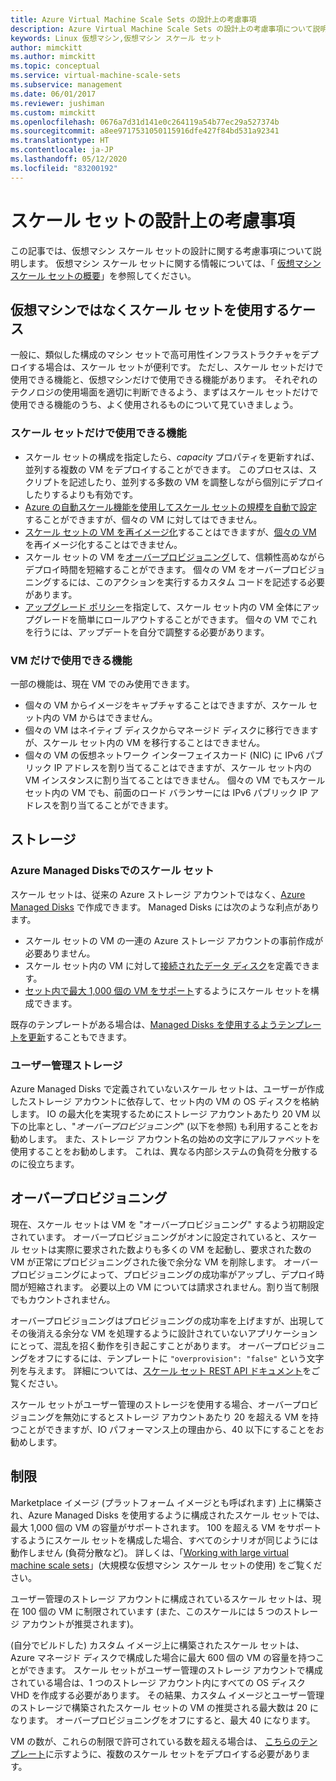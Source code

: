 ```yaml
---
title: Azure Virtual Machine Scale Sets の設計上の考慮事項
description: Azure Virtual Machine Scale Sets の設計上の考慮事項について説明します。 スケール セットの機能を VM の機能と比較します。
keywords: Linux 仮想マシン,仮想マシン スケール セット
author: mimckitt
ms.author: mimckitt
ms.topic: conceptual
ms.service: virtual-machine-scale-sets
ms.subservice: management
ms.date: 06/01/2017
ms.reviewer: jushiman
ms.custom: mimckitt
ms.openlocfilehash: 0676a7d31d141e0c264119a54b77ec29a527374b
ms.sourcegitcommit: a8ee9717531050115916dfe427f84bd531a92341
ms.translationtype: HT
ms.contentlocale: ja-JP
ms.lasthandoff: 05/12/2020
ms.locfileid: "83200192"
---
```

# <a name="design-considerations-for-scale-sets"></a>スケール セットの設計上の考慮事項
この記事では、仮想マシン スケール セットの設計に関する考慮事項について説明します。 仮想マシン スケール セットに関する情報については、「 [仮想マシン スケール セットの概要](virtual-machine-scale-sets-overview.md)」を参照してください。

## <a name="when-to-use-scale-sets-instead-of-virtual-machines"></a>仮想マシンではなくスケール セットを使用するケース
一般に、類似した構成のマシン セットで高可用性インフラストラクチャをデプロイする場合は、スケール セットが便利です。 ただし、スケール セットだけで使用できる機能と、仮想マシンだけで使用できる機能があります。 それぞれのテクノロジの使用場面を適切に判断できるよう、まずはスケール セットだけで使用できる機能のうち、よく使用されるものについて見ていきましょう。

### <a name="scale-set-specific-features"></a>スケール セットだけで使用できる機能

- スケール セットの構成を指定したら、*capacity* プロパティを更新すれば、並列する複数の VM をデプロイすることができます。 このプロセスは、スクリプトを記述したり、並列する多数の VM を調整しながら個別にデプロイしたりするよりも有効です。
- [Azure の自動スケール機能を使用してスケール セットの規模を自動で設定](./virtual-machine-scale-sets-autoscale-overview.md)することができますが、個々の VM に対してはできません。
- [スケール セットの VM を再イメージ化](https://docs.microsoft.com/rest/api/compute/virtualmachinescalesets/reimage)することはできますが、[個々の VM](https://docs.microsoft.com/rest/api/compute/virtualmachines) を再イメージ化することはできません。
- スケール セットの VM を[オーバープロビジョニング](https://docs.microsoft.com/azure/virtual-machine-scale-sets/virtual-machine-scale-sets-design-overview#overprovisioning)して、信頼性高めながらデプロイ時間を短縮することができます。 個々の VM をオーバープロビジョニングするには、このアクションを実行するカスタム コードを記述する必要があります。
- [アップグレード ポリシー](./virtual-machine-scale-sets-upgrade-scale-set.md)を指定して、スケール セット内の VM 全体にアップグレードを簡単にロールアウトすることができます。 個々の VM でこれを行うには、アップデートを自分で調整する必要があります。

### <a name="vm-specific-features"></a>VM だけで使用できる機能

一部の機能は、現在 VM でのみ使用できます。

- 個々の VM からイメージをキャプチャすることはできますが、スケール セット内の VM からはできません。
- 個々の VM はネイティブ ディスクからマネージド ディスクに移行できますが、スケール セット内の VM を移行することはできません。
- 個々の VM の仮想ネットワーク インターフェイスカード (NIC) に IPv6 パブリック IP アドレスを割り当てることはできますが、スケール セット内の VM インスタンスに割り当てることはできません。 個々の VM でもスケール セット内の VM でも、前面のロード バランサーには IPv6 パブリック IP アドレスを割り当てることができます。

## <a name="storage"></a>ストレージ

### <a name="scale-sets-with-azure-managed-disks"></a>Azure Managed Disksでのスケール セット
スケール セットは、従来の Azure ストレージ アカウントではなく、[Azure Managed Disks](../virtual-machines/windows/managed-disks-overview.md) で作成できます。 Managed Disks には次のような利点があります。
- スケール セットの VM の一連の Azure ストレージ アカウントの事前作成が必要ありません。
- スケール セット内の VM に対して[接続されたデータ ディスク](virtual-machine-scale-sets-attached-disks.md)を定義できます。
- [セット内で最大 1,000 個の VM をサポート](virtual-machine-scale-sets-placement-groups.md)するようにスケール セットを構成できます。 

既存のテンプレートがある場合は、[Managed Disks を使用するようテンプレートを更新](virtual-machine-scale-sets-convert-template-to-md.md)することもできます。

### <a name="user-managed-storage"></a>ユーザー管理ストレージ
Azure Managed Disks で定義されていないスケール セットは、ユーザーが作成したストレージ アカウントに依存して、セット内の VM の OS ディスクを格納します。 IO の最大化を実現するためにストレージ アカウントあたり 20 VM 以下の比率とし、"_オーバープロビジョニング_" (以下を参照) も利用することをお勧めします。 また、ストレージ アカウント名の始めの文字にアルファベットを使用することをお勧めします。 これは、異なる内部システムの負荷を分散するのに役立ちます。 


## <a name="overprovisioning"></a>オーバープロビジョニング
現在、スケール セットは VM を "オーバープロビジョニング" するよう初期設定されています。 オーバープロビジョニングがオンに設定されていると、スケール セットは実際に要求された数よりも多くの VM を起動し、要求された数の VM が正常にプロビジョニングされた後で余分な VM を削除します。 オーバープロビジョニングによって、プロビジョニングの成功率がアップし、デプロイ時間が短縮されます。 必要以上の VM については請求されません。割り当て制限でもカウントされません。

オーバープロビジョニングはプロビジョニングの成功率を上げますが、出現してその後消える余分な VM を処理するように設計されていないアプリケーションにとって、混乱を招く動作を引き起こすことがあります。 オーバープロビジョニングをオフにするには、テンプレートに `"overprovision": "false"` という文字列を与えます。 詳細については、[スケール セット REST API ドキュメント](/rest/api/virtualmachinescalesets/create-or-update-a-set)をご覧ください。

スケール セットがユーザー管理のストレージを使用する場合、オーバープロビジョニングを無効にするとストレージ アカウントあたり 20 を超える VM を持つことができますが、IO パフォーマンス上の理由から、40 以下にすることをお勧めします。 

## <a name="limits"></a>制限
Marketplace イメージ (プラットフォーム イメージとも呼ばれます) 上に構築され、Azure Managed Disks を使用するように構成されたスケール セットでは、最大 1,000 個の VM の容量がサポートされます。 100 を超える VM をサポートするようにスケール セットを構成した場合、すべてのシナリオが同じようには動作しません (負荷分散など)。 詳しくは、「[Working with large virtual machine scale sets](virtual-machine-scale-sets-placement-groups.md)」(大規模な仮想マシン スケール セットの使用) をご覧ください。 

ユーザー管理のストレージ アカウントに構成されているスケール セットは、現在 100 個の VM に制限されています (また、このスケールには 5 つのストレージ アカウントが推奨されます)。

(自分でビルドした) カスタム イメージ上に構築されたスケール セットは、Azure マネージド ディスクで構成した場合に最大 600 個の VM の容量を持つことができます。 スケール セットがユーザー管理のストレージ アカウントで構成されている場合は、1 つのストレージ アカウント内にすべての OS ディスク VHD を作成する必要があります。 その結果、カスタム イメージとユーザー管理のストレージで構築されたスケール セットの VM の推奨される最大数は 20 になります。 オーバープロビジョニングをオフにすると、最大 40 になります。

VM の数が、これらの制限で許可されている数を超える場合は、 [こちらのテンプレート](https://github.com/Azure/azure-quickstart-templates/tree/master/301-custom-images-at-scale)に示すように、複数のスケール セットをデプロイする必要があります。

